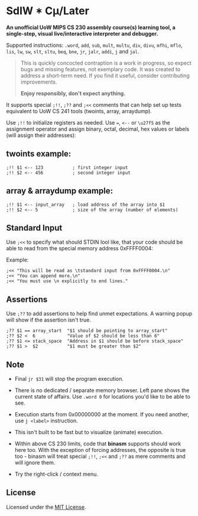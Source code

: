 # SdIW * Cμ/Later

**An unofficial UoW MIPS CS 230 assembly course(s) learning tool,
a single-step, visual live/interactive interpreter and debugger.**


Supported instructions: `.word`, `add`, `sub`, `mult`, `multu`, 
`div`, `divu`, `mfhi`, `mflo`, `lis`, `lw`, `sw`, `slt`, `sltu`,
`beq`, `bne`, `jr`, `jalr`, `addi`, `j` and `jal`.

> This is quickly concocted contraption is a work in progress,
> so expect bugs and missing features, not exemplary code. 
> It was created to address a short-term need. If you find it
> useful, consider contributing improvements.
>
> **Enjoy responsibly, don't expect anything.**

It supports special `;!!`, `;??` and `;<<` comments that can help set up
tests equivalent to UoW CS 241 tools (twoints, array, arraydump).


Use `;!!` to initialize registers as needed. Use `=`, `<--` or `\u27f5`
as the assignment operator and assign binary, octal, decimal, hex
values or labels (will assign their addresses):

## twoints example:
```
;!! $1 <-- 123           ; first integer input
;!! $2 <-- 456           ; second integer input
```

## array & arraydump example:
```
;!! $1 <-- input_array   ; load address of the array into $1
;!! $2 <-- 5             ; size of the array (number of elements)
```

## Standard Input

Use `;<<` to specify what should STDIN lool like, that your code
should be able to read from the special memory address 0xFFFF0004:

Example:
```
;<< "This will be read as \tstandard input from 0xFFFF0004.\n"
;<< "You can append more.\n"
;<< "You must use \n explicitly to end lines."
```

## Assertions

Use `;??` to add assertions to help find unmet expectations.
A warning popup will show if the assertion isn't true.

```
;?? $1 == array_start  "$1 should be pointing to array_start"
;?? $2 <  6            "Value of $2 should be less than 6"
;?? $1 <= stack_space  "Address in $1 should be before stack_space"
;?? $1 >  $2           "$1 must be greater than $2"
```

## Note

  - Final `jr $31` will stop the program execution.

  - There is no dedicated / separate memory browser.
    Left pane shows the current state of affairs.
    Use `.word 0` for locations you'd like to be able to see.

  - Execution starts from 0x00000000 at the moment.
    If you need another, use `j <label>` instruction.

  - This isn't built to be fast but to visualize (animate)
    execution.

  - Within above CS 230 limits, code that **binasm** supports
    should work here too. With the exception of forcing addresses,
    the opposite is true too - binasm will treat special
    `;!!`, `;<<` and `;??` as mere comments and will ignore them.

  - Try the right-click / context menu.

## License

Licensed under the [MIT License](https://mit-license.org/).
